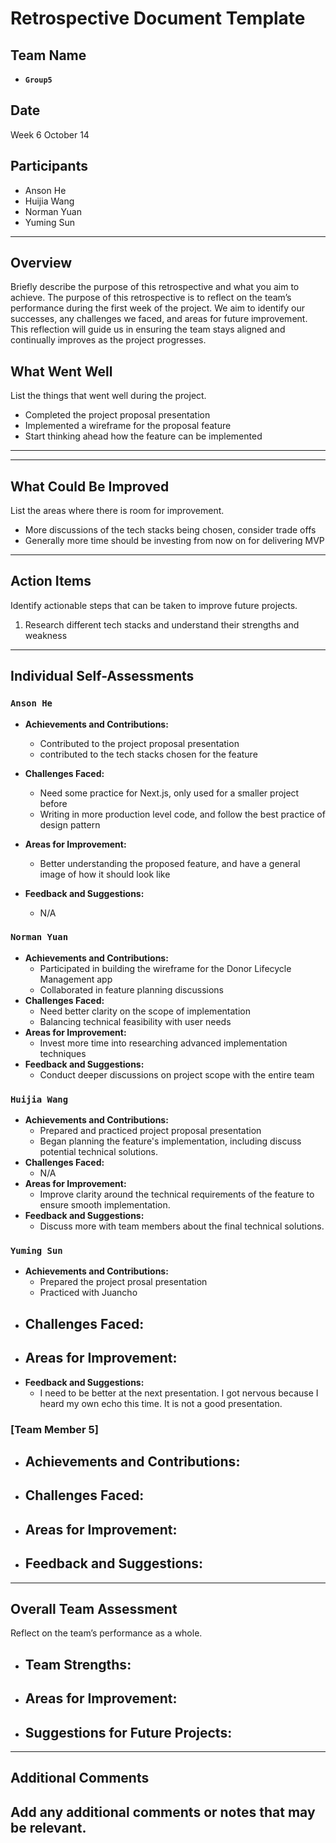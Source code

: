 # Retrospective Document Template

## Team Name

- **`Group5`**

## Date

Week 6 October 14

## Participants

- Anson He
- Huijia Wang
- Norman Yuan
- Yuming Sun

---

## Overview

Briefly describe the purpose of this retrospective and what you aim to achieve.
The purpose of this retrospective is to reflect on the team’s performance during the first week of the project. We aim to identify our successes, any challenges we faced, and areas for future improvement. This reflection will guide us in ensuring the team stays aligned and continually improves as the project progresses.

## What Went Well

List the things that went well during the project.

- Completed the project proposal presentation
- Implemented a wireframe for the proposal feature
- Start thinking ahead how the feature can be implemented

---

---

## What Could Be Improved

List the areas where there is room for improvement.

- More discussions of the tech stacks being chosen, consider trade offs
- Generally more time should be investing from now on for delivering MVP

---

## Action Items

Identify actionable steps that can be taken to improve future projects.

1. Research different tech stacks and understand their strengths and weakness

---

## Individual Self-Assessments

### `Anson He`

- **Achievements and Contributions:**

  - Contributed to the project proposal presentation
  - contributed to the tech stacks chosen for the feature
- **Challenges Faced:**

  - Need some practice for Next.js, only used for a smaller project before
  - Writing in more production level code, and follow the best practice of design pattern
- **Areas for Improvement:**

  - Better understanding the proposed feature, and have a general image of how it should look like
- **Feedback and Suggestions:**

  - N/A

### `Norman Yuan`

- **Achievements and Contributions:**
  - Participated in building the wireframe for the Donor Lifecycle Management app
  - Collaborated in feature planning discussions
- **Challenges Faced:**
  - Need better clarity on the scope of implementation
  - Balancing technical feasibility with user needs
- **Areas for Improvement:**
  - Invest more time into researching advanced implementation techniques
- **Feedback and Suggestions:**
  - Conduct deeper discussions on project scope with the entire team

### `Huijia Wang`

- **Achievements and Contributions:**
  - Prepared and practiced project proposal presentation
  - Began planning the feature's implementation, including discuss potential technical solutions.
- **Challenges Faced:**
  - N/A
- **Areas for Improvement:**
  - Improve clarity around the technical requirements of the feature to ensure smooth implementation.
- **Feedback and Suggestions:**
  - Discuss more with team members about  the final technical solutions.

### `Yuming Sun`

- **Achievements and Contributions:**
  - Prepared the project prosal presentation
  - Practiced with Juancho
- **Challenges Faced:**
  -----------------
- **Areas for Improvement:**
  ----------------------
- **Feedback and Suggestions:**
  - I need to be better at the next presentation. I got nervous because I heard my own echo this time. It is not a good presentation.

### [Team Member 5]

- **Achievements and Contributions:**
  -------------------------------
- **Challenges Faced:**
  -----------------
- **Areas for Improvement:**
  ----------------------
- **Feedback and Suggestions:**
  -------------------------

---

## Overall Team Assessment

Reflect on the team’s performance as a whole.

- **Team Strengths:**
  ---------------
- **Areas for Improvement:**
  ----------------------
- **Suggestions for Future Projects:**
  --------------------------------

---

## Additional Comments

Add any additional comments or notes that may be relevant.
----------------------------------------------------------
